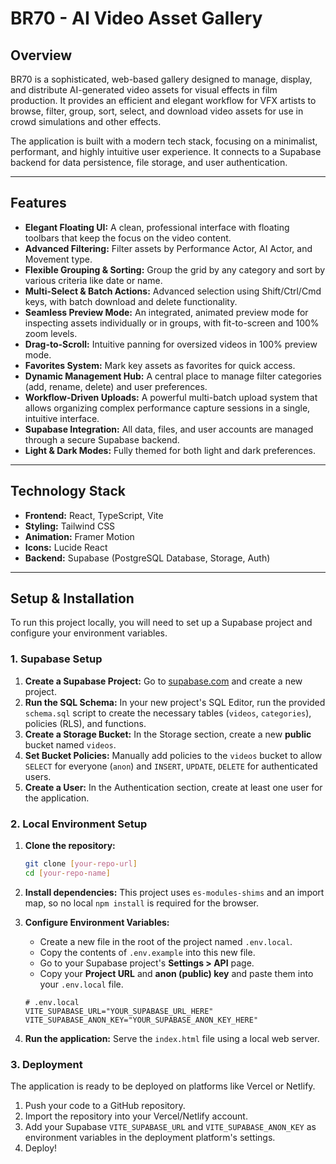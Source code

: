 # BR70 - AI Video Asset Gallery

## Overview

BR70 is a sophisticated, web-based gallery designed to manage, display, and distribute AI-generated video assets for visual effects in film production. It provides an efficient and elegant workflow for VFX artists to browse, filter, group, sort, select, and download video assets for use in crowd simulations and other effects.

The application is built with a modern tech stack, focusing on a minimalist, performant, and highly intuitive user experience. It connects to a Supabase backend for data persistence, file storage, and user authentication.

---

## Features

-   **Elegant Floating UI:** A clean, professional interface with floating toolbars that keep the focus on the video content.
-   **Advanced Filtering:** Filter assets by Performance Actor, AI Actor, and Movement type.
-   **Flexible Grouping & Sorting:** Group the grid by any category and sort by various criteria like date or name.
-   **Multi-Select & Batch Actions:** Advanced selection using Shift/Ctrl/Cmd keys, with batch download and delete functionality.
-   **Seamless Preview Mode:** An integrated, animated preview mode for inspecting assets individually or in groups, with fit-to-screen and 100% zoom levels.
-   **Drag-to-Scroll:** Intuitive panning for oversized videos in 100% preview mode.
-   **Favorites System:** Mark key assets as favorites for quick access.
-   **Dynamic Management Hub:** A central place to manage filter categories (add, rename, delete) and user preferences.
-   **Workflow-Driven Uploads:** A powerful multi-batch upload system that allows organizing complex performance capture sessions in a single, intuitive interface.
-   **Supabase Integration:** All data, files, and user accounts are managed through a secure Supabase backend.
-   **Light & Dark Modes:** Fully themed for both light and dark preferences.

---

## Technology Stack

-   **Frontend:** React, TypeScript, Vite
-   **Styling:** Tailwind CSS
-   **Animation:** Framer Motion
-   **Icons:** Lucide React
-   **Backend:** Supabase (PostgreSQL Database, Storage, Auth)

---

## Setup & Installation

To run this project locally, you will need to set up a Supabase project and configure your environment variables.

### 1. Supabase Setup

1.  **Create a Supabase Project:** Go to [supabase.com](https://supabase.com) and create a new project.
2.  **Run the SQL Schema:** In your new project's SQL Editor, run the provided `schema.sql` script to create the necessary tables (`videos`, `categories`), policies (RLS), and functions.
3.  **Create a Storage Bucket:** In the Storage section, create a new **public** bucket named `videos`.
4.  **Set Bucket Policies:** Manually add policies to the `videos` bucket to allow `SELECT` for everyone (`anon`) and `INSERT`, `UPDATE`, `DELETE` for authenticated users.
5.  **Create a User:** In the Authentication section, create at least one user for the application.

### 2. Local Environment Setup

1.  **Clone the repository:**
    ```bash
    git clone [your-repo-url]
    cd [your-repo-name]
    ```

2.  **Install dependencies:**
    This project uses `es-modules-shims` and an import map, so no local `npm install` is required for the browser.

3.  **Configure Environment Variables:**
    -   Create a new file in the root of the project named `.env.local`.
    -   Copy the contents of `.env.example` into this new file.
    -   Go to your Supabase project's **Settings > API** page.
    -   Copy your **Project URL** and **anon (public) key** and paste them into your `.env.local` file.

    ```
    # .env.local
    VITE_SUPABASE_URL="YOUR_SUPABASE_URL_HERE"
    VITE_SUPABASE_ANON_KEY="YOUR_SUPABASE_ANON_KEY_HERE"
    ```

4.  **Run the application:**
    Serve the `index.html` file using a local web server.

### 3. Deployment

The application is ready to be deployed on platforms like Vercel or Netlify.

1.  Push your code to a GitHub repository.
2.  Import the repository into your Vercel/Netlify account.
3.  Add your Supabase `VITE_SUPABASE_URL` and `VITE_SUPABASE_ANON_KEY` as environment variables in the deployment platform's settings.
4.  Deploy!
